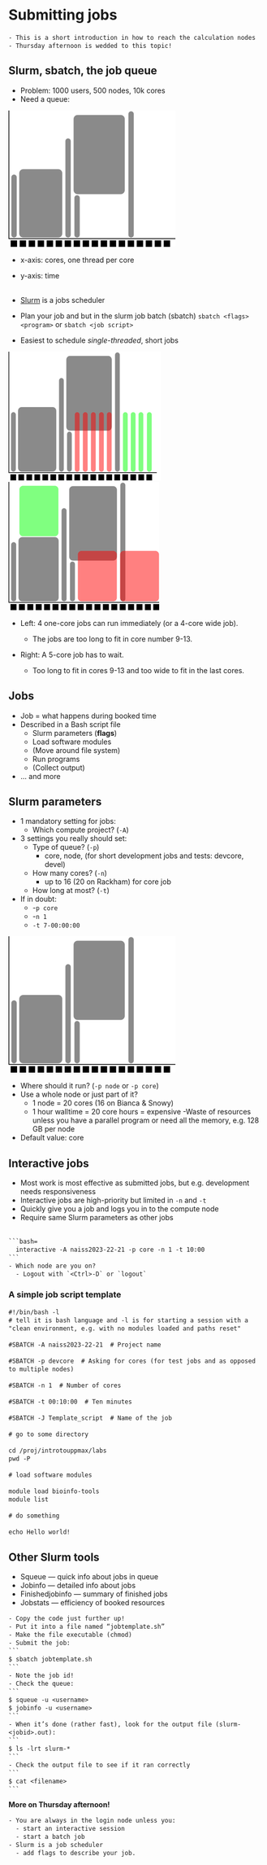 # Submitting jobs
```{objectives}
- This is a short introduction in how to reach the calculation nodes
- Thursday afternoon is wedded to this topic!
```

## Slurm, sbatch, the job queue
- Problem: 1000 users, 500 nodes, 10k cores
- Need a queue:

![Image](./img/queue1.png)
- x-axis: cores, one thread per core
- y-axis: time
<br/><br/>
- [Slurm](https://slurm.schedmd.com/) is a jobs scheduler
- Plan your job and but in the slurm job batch (sbatch)
    `sbatch <flags> <program>` or
    `sbatch <job script>`

- Easiest to schedule *single-threaded*, short jobs

![Image](./img/queue2.png)
![Image](./img/queue3.png)
- Left: 4 one-core jobs can run immediately (or a 4-core wide job).

  - The jobs are too long to fit in core number 9-13.

- Right: A 5-core job has to wait.

  - Too long to fit in cores 9-13 and too wide to fit in the last cores.

## Jobs
- Job = what happens during booked time
- Described in a Bash script file
  - Slurm parameters (**flags**)
  - Load software modules
  - (Move around file system)
  - Run programs
  - (Collect output)
- ... and more

## Slurm parameters
- 1 mandatory setting for jobs:
  - Which compute project? (`-A`)
- 3 settings you really should set:
  - Type of queue? (`-p`)
    - core, node, (for short development jobs and tests: devcore, devel)
  - How many cores? (`-n`)
    - up to 16 (20 on Rackham) for core job
  - How long at most? (`-t`)
- If in doubt:
  - -`p core`
  - -`n 1`
  - `-t 7-00:00:00`

![Image](./img/queue1.png)

- Where should it run? (`-p node` or `-p core`)
- Use a whole node or just part of it?
  - 1 node = 20 cores (16 on Bianca & Snowy)
  - 1 hour walltime = 20 core hours = expensive
   -Waste of resources unless you have a parallel program or need all the memory, e.g. 128 GB per node
- Default value: core

## Interactive jobs
- Most work is most effective as submitted jobs, but e.g. development needs responsiveness
- Interactive jobs are high-priority but limited in `-n` and `-t`
- Quickly give you a job and logs you in to the compute node
- Require same Slurm parameters as other jobs

``````{challenge} Try interactive

```bash=
  interactive -A naiss2023-22-21 -p core -n 1 -t 10:00
```
- Which node are you on?
  - Logout with `<Ctrl>-D` or `logout`
``````



 
### A simple job script template

```bash=
#!/bin/bash -l 
# tell it is bash language and -l is for starting a session with a "clean environment, e.g. with no modules loaded and paths reset"

#SBATCH -A naiss2023-22-21  # Project name

#SBATCH -p devcore  # Asking for cores (for test jobs and as opposed to multiple nodes) 

#SBATCH -n 1  # Number of cores

#SBATCH -t 00:10:00  # Ten minutes

#SBATCH -J Template_script  # Name of the job

# go to some directory

cd /proj/introtouppmax/labs
pwd -P

# load software modules

module load bioinfo-tools
module list

# do something

echo Hello world!  

```

## Other Slurm tools

- Squeue — quick info about jobs in queue
- Jobinfo — detailed info about jobs
- Finishedjobinfo — summary of finished jobs
- Jobstats — efficiency of booked resources

``````{challenge} Exercise at home
- Copy the code just further up!
- Put it into a file named “jobtemplate.sh”
- Make the file executable (chmod)
- Submit the job:
```
$ sbatch jobtemplate.sh
```
- Note the job id!
- Check the queue:
```
$ squeue -u <username>
$ jobinfo -u <username>
```
- When it’s done (rather fast), look for the output file (slurm-<jobid>.out):
```
$ ls -lrt slurm-*
```
- Check the output file to see if it ran correctly
```
$ cat <filename>
```
``````
 
**More on Thursday afternoon!**

```{keypoints} 
- You are always in the login node unless you:
  - start an interactive session
  - start a batch job
- Slurm is a job scheduler
  - add flags to describe your job.
 
